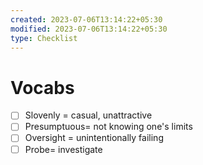 ```yaml
---
created: 2023-07-06T13:14:22+05:30
modified: 2023-07-06T13:14:22+05:30
type: Checklist
---
```


# Vocabs

- [ ] Slovenly = casual, unattractive
- [ ] Presumptuous= not knowing one's limits
- [ ] Oversight = unintentionally failing
- [ ] Probe= investigate
